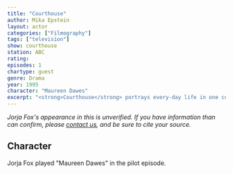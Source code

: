 ```yaml
---
title: "Courthouse"
author: Mika Epstein
layout: actor
categories: ["Filmography"]
tags: ["television"]
show: courthouse
station: ABC
rating:
episodes: 1
chartype: guest
genre: Drama
year: 1995
character: "Maureen Dawes"
excerpt: "<strong>Courthouse</strong> portrays every-day life in one courthouse, mostly dealing with trials and tribulations of people who are employed there - judges, district attorneys and public defenders."
---
```


_Jorja Fox's appearance in this is unverified. If you have information than can confirm, please [contact us](http://jorjafox.net/contact/), and be sure to cite your source._

## Character

Jorja Fox played "Maureen Dawes" in the pilot episode.